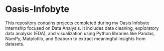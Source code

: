 # Oasis-Infobyte
This repository contains projects completed during my Oasis Infobyte Internship focused on Data Analysis. It includes data cleaning, exploratory data analysis (EDA), and visualization using Python libraries like Pandas, NumPy, Matplotlib, and Seaborn to extract meaningful insights from datasets.
